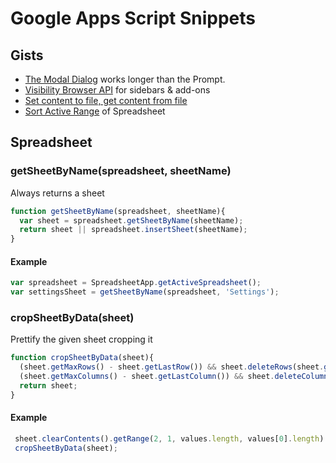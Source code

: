# Google Apps Script Snippets
## Gists
- [The Modal Dialog][1] works longer than the Prompt.
- [Visibility Browser API][2] for sidebars & add-ons
- [Set content to file, get content from file][3]
- [Sort Active Range][4] of Spreadsheet

[1]: https://gist.github.com/oshliaer/9d9dd61ccebf4ea0070c
[2]: https://gist.github.com/oshliaer/4c3c926ab0a5bc9630fb
[3]: https://gist.github.com/oshliaer/25d4fca21e8745df4de9
[4]: https://gist.github.com/oshliaer/0801f151fb57a4bee7f2

## Spreadsheet
### getSheetByName(spreadsheet, sheetName)
Always returns a sheet
```javascript
function getSheetByName(spreadsheet, sheetName){
  var sheet = spreadsheet.getSheetByName(sheetName);
  return sheet || spreadsheet.insertSheet(sheetName);
}
```
#### Example
```javascript
var spreadsheet = SpreadsheetApp.getActiveSpreadsheet();
var settingsSheet = getSheetByName(spreadsheet, 'Settings');
```

### cropSheetByData(sheet)
Prettify the given sheet cropping it
```javascript
function cropSheetByData(sheet){
  (sheet.getMaxRows() - sheet.getLastRow()) && sheet.deleteRows(sheet.getLastRow() + 1, sheet.getMaxRows() - sheet.getLastRow());
  (sheet.getMaxColumns() - sheet.getLastColumn()) && sheet.deleteColumns(sheet.getLastColumn() + 1, sheet.getMaxColumns() - sheet.getLastColumn());
  return sheet;
}
```
#### Example
```javascript
 sheet.clearContents().getRange(2, 1, values.length, values[0].length).setValues(values);
 cropSheetByData(sheet);
```
